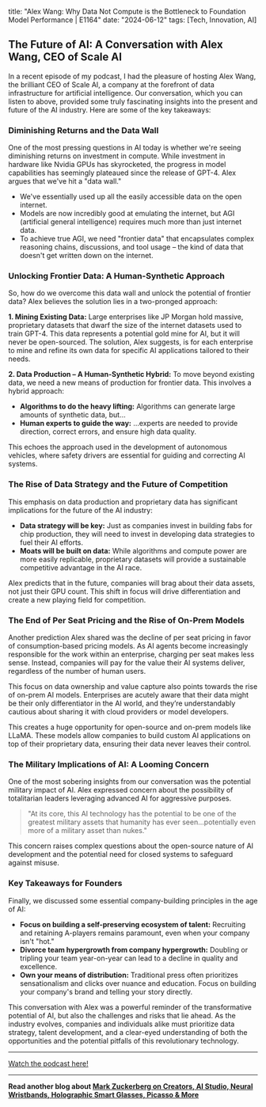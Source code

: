 

title: "Alex Wang: Why Data Not Compute is the Bottleneck to Foundation Model Performance | E1164"
date: "2024-06-12"
tags: [Tech, Innovation, AI]


## The Future of AI: A Conversation with Alex Wang, CEO of Scale AI

In a recent episode of my podcast, I had the pleasure of hosting Alex Wang, the brilliant CEO of Scale AI, a company at the forefront of data infrastructure for artificial intelligence. Our conversation, which you can listen to above, provided some truly fascinating insights into the present and future of the AI industry. Here are some of the key takeaways:

### Diminishing Returns and the Data Wall

One of the most pressing questions in AI today is whether we're seeing diminishing returns on investment in compute. While investment in hardware like Nvidia GPUs has skyrocketed, the progress in model capabilities has seemingly plateaued since the release of GPT-4. Alex argues that we've hit a "data wall." 

* We've essentially used up all the easily accessible data on the open internet.
* Models are now incredibly good at emulating the internet, but AGI (artificial general intelligence) requires much more than just internet data.
* To achieve true AGI, we need "frontier data" that encapsulates complex reasoning chains, discussions, and tool usage – the kind of data that doesn't get written down on the internet.

###  Unlocking Frontier Data:  A Human-Synthetic Approach

So, how do we overcome this data wall and unlock the potential of frontier data? Alex believes the solution lies in a two-pronged approach:

**1. Mining Existing Data:** Large enterprises like JP Morgan hold massive, proprietary datasets that dwarf the size of the internet datasets used to train GPT-4. This data represents a potential gold mine for AI, but it will never be open-sourced. The solution, Alex suggests, is for each enterprise to mine and refine its own data for specific AI applications tailored to their needs.

**2.  Data Production – A Human-Synthetic Hybrid:**  To move beyond existing data, we need a new means of production for frontier data.  This involves a hybrid approach:

* **Algorithms to do the heavy lifting:**  Algorithms can generate large amounts of synthetic data, but…
* **Human experts to guide the way:** …experts are needed to provide direction, correct errors, and ensure high data quality. 

This echoes the approach used in the development of autonomous vehicles, where safety drivers are essential for guiding and correcting AI systems.

###  The Rise of Data Strategy and the Future of Competition

This emphasis on data production and proprietary data has significant implications for the future of the AI industry:

* **Data strategy will be key:** Just as companies invest in building fabs for chip production, they will need to invest in developing data strategies to fuel their AI efforts. 
* **Moats will be built on data:**  While algorithms and compute power are more easily replicable, proprietary datasets will provide a sustainable competitive advantage in the AI race.

Alex predicts that in the future, companies will brag about their data assets, not just their GPU count.  This shift in focus will drive differentiation and create a new playing field for competition.

###  The End of Per Seat Pricing and the Rise of On-Prem Models

Another prediction Alex shared was the decline of per seat pricing in favor of consumption-based pricing models. As AI agents become increasingly responsible for the work within an enterprise, charging per seat makes less sense. Instead, companies will pay for the value their AI systems deliver, regardless of the number of human users.

This focus on data ownership and value capture also points towards the rise of on-prem AI models.  Enterprises are acutely aware that their data might be their only differentiator in the AI world, and they’re understandably cautious about sharing it with cloud providers or model developers.  

This creates a huge opportunity for open-source and on-prem models like LLaMA. These models allow companies to build custom AI applications on top of their proprietary data, ensuring their data never leaves their control.

### The Military Implications of AI: A Looming Concern

One of the most sobering insights from our conversation was the potential military impact of AI.  Alex expressed concern about the possibility of totalitarian leaders leveraging advanced AI for aggressive purposes. 

> "At its core, this AI technology has the potential to be one of the greatest military assets that humanity has ever seen...potentially even more of a military asset than nukes."

This concern raises complex questions about the open-source nature of AI development and the potential need for closed systems to safeguard against misuse.

###  Key Takeaways for Founders

Finally, we discussed some essential company-building principles in the age of AI:

* **Focus on building a self-preserving ecosystem of talent:**  Recruiting and retaining A-players remains paramount, even when your company isn't "hot."
* **Divorce team hypergrowth from company hypergrowth:**  Doubling or tripling your team year-on-year can lead to a decline in quality and excellence.
* **Own your means of distribution:**  Traditional press often prioritizes sensationalism and clicks over nuance and education.  Focus on building your company's brand and telling your story directly.

This conversation with Alex was a powerful reminder of the transformative potential of AI, but also the challenges and risks that lie ahead.  As the industry evolves, companies and individuals alike must prioritize data strategy, talent development, and a clear-eyed understanding of both the opportunities and the potential pitfalls of this revolutionary technology.

---

<a href="https://youtube.com/watch?v=jNbEr9F0wiE" target="_blank">Watch the podcast here!</a>


---

**Read another blog about [Mark Zuckerberg on Creators, AI Studio, Neural Wristbands, Holographic Smart Glasses, Picasso & More](./20240627-markzuckerberg-kallaway)**
